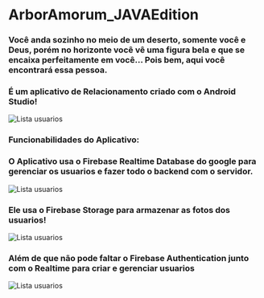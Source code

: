 # ArborAmorum_JAVAEdition

<h3>Você anda sozinho no meio de um deserto, somente você e Deus, porém no horizonte você vê uma figura bela e que se encaixa perfeitamente em você... Pois bem, aqui você encontrará essa pessoa.</h3>
<h3> </h3>
<h3> </h3>
<h3> </h3>
<h3>É um aplicativo de Relacionamento criado com o Android Studio!</h3>
<img src="srcImg/WhatsApp Image 2022-10-09 at 21.20.19.jpeg" alt="Lista usuarios">
<h3>Funcionabilidades do Aplicativo:</h3>
<h3>O Aplicativo usa o Firebase Realtime Database do google para gerenciar os usuarios e fazer todo o backend com o servidor.</h3>
<img src="srcImg/WhatsApp Image 2022-10-09 at 21.20.20 (1).jpeg" alt="Lista usuarios">
<h3>Ele usa o Firebase Storage para armazenar as fotos dos usuarios!</h3>
<img src="srcImg/WhatsApp Image 2022-10-09 at 21.20.19 (3).jpeg" alt="Lista usuarios">
<h3>Além de que não pode faltar o Firebase Authentication junto com o Realtime para criar e gerenciar usuarios</h3>
<img src="srcImg/WhatsApp Image 2022-10-09 at 21.20.19 (1).jpeg" alt="Lista usuarios">